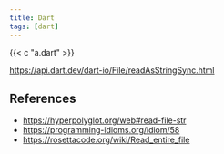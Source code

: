 ```yaml
---
title: Dart
tags: [dart]
---
```


{{< c "a.dart" >}}

<https://api.dart.dev/dart-io/File/readAsStringSync.html>

## References

- <https://hyperpolyglot.org/web#read-file-str>
- <https://programming-idioms.org/idiom/58>
- <https://rosettacode.org/wiki/Read_entire_file>
